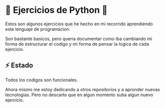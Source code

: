# 🐍 Ejercicios de Python 🐍

Estos son algunos ejercicios que he hecho en mi recorrido aprendiendo este lenguaje de programacion.

Son bastante basicos, pero queria documentar como iba cambiando mi forma de estructurar el codigo y mi forma de pensar la logica de cada ejercicio.

## ⚡ Estado

Todos los codigos son funcionales.

Ahora mismo me estoy dedicando a otros repositorios y a apronder nuevas tecnologias. Pero no descarto que en algun momento suba algun nuevo ejercicio.
